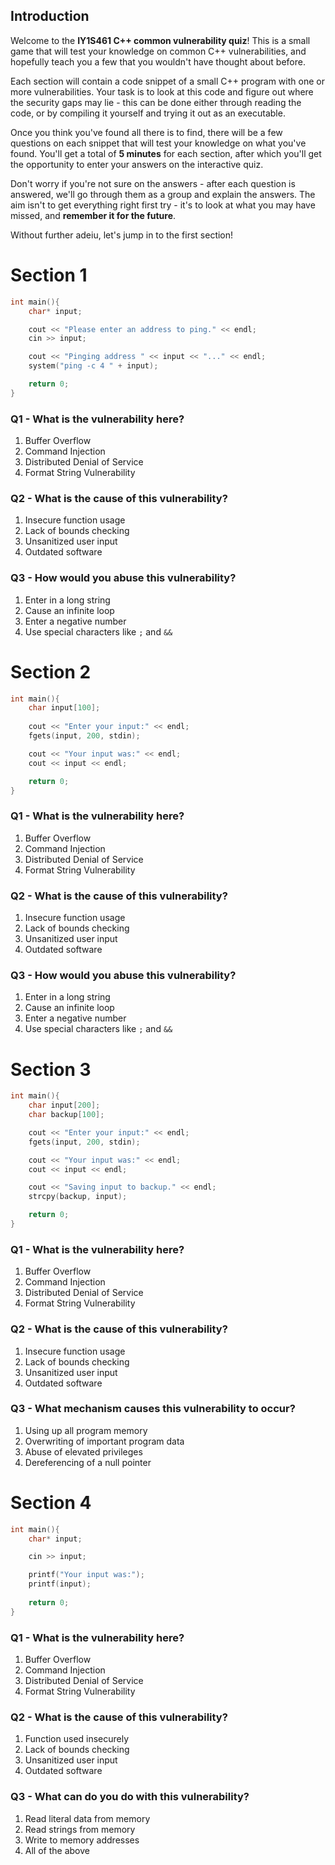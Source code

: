 ## Introduction

Welcome to the **IY1S461 C++ common vulnerability quiz**! This is a small game that will test your knowledge on common C++ vulnerabilities, and hopefully teach you a few that you wouldn't have thought about before.

Each section will contain a code snippet of a small C++ program with one or more vulnerabilities. Your task is to look at this code and figure out where the security gaps may lie - this can be done either through reading the code, or by compiling it yourself and trying it out as an executable. 

Once you think you've found all there is to find, there will be a few questions on each snippet that will test your knowledge on what you've found. You'll get a total of **5 minutes** for each section, after which you'll get the opportunity to enter your answers on the interactive quiz.

Don't worry if you're not sure on the answers - after each question is answered, we'll go through them as a group and explain the answers. The aim isn't to get everything right first try - it's to look at what you may have missed, and **remember it for the future**.

Without further adeiu, let's jump in to the first section!


# Section 1
```cpp
int main(){
    char* input;

    cout << "Please enter an address to ping." << endl;
    cin >> input;

    cout << "Pinging address " << input << "..." << endl;
    system("ping -c 4 " + input);

    return 0;
}
```
### Q1 - What is the vulnerability here?
1. Buffer Overflow
2. Command Injection
3. Distributed Denial of Service
4. Format String Vulnerability

### Q2 - What is the cause of this vulnerability?
1. Insecure function usage
2. Lack of bounds checking
3. Unsanitized user input
4. Outdated software

### Q3 - How would you abuse this vulnerability?
1. Enter in a long string
2. Cause an infinite loop
3. Enter a negative number
4. Use special characters like `;` and `&&`


# Section 2
```cpp
int main(){
    char input[100];
    
    cout << "Enter your input:" << endl;
    fgets(input, 200, stdin);

    cout << "Your input was:" << endl;
    cout << input << endl;

    return 0;
}
```
### Q1 - What is the vulnerability here?
1. Buffer Overflow
2. Command Injection
3. Distributed Denial of Service
4. Format String Vulnerability

### Q2 - What is the cause of this vulnerability?
1. Insecure function usage
2. Lack of bounds checking
3. Unsanitized user input
4. Outdated software

### Q3 - How would you abuse this vulnerability?
1. Enter in a long string
2. Cause an infinite loop
3. Enter a negative number
4. Use special characters like `;` and `&&`



# Section 3
```cpp
int main(){
    char input[200];
    char backup[100];

    cout << "Enter your input:" << endl;
    fgets(input, 200, stdin);

    cout << "Your input was:" << endl;
    cout << input << endl;

    cout << "Saving input to backup." << endl;
    strcpy(backup, input);

    return 0;
}
```
### Q1 - What is the vulnerability here?
1. Buffer Overflow
2. Command Injection
3. Distributed Denial of Service
4. Format String Vulnerability

### Q2 - What is the cause of this vulnerability?
1. Insecure function usage
2. Lack of bounds checking
3. Unsanitized user input
4. Outdated software

### Q3 - What mechanism causes this vulnerability to occur?
1. Using up all program memory
2. Overwriting of important program data
3. Abuse of elevated privileges
4. Dereferencing of a null pointer



# Section 4
```cpp
int main(){
    char* input;

    cin >> input;

    printf("Your input was:");
    printf(input);
    
    return 0;
}
```
### Q1 - What is the vulnerability here?
1. Buffer Overflow
2. Command Injection
3. Distributed Denial of Service
4. Format String Vulnerability

### Q2 - What is the cause of this vulnerability?
1. Function used insecurely
2. Lack of bounds checking
3. Unsanitized user input
4. Outdated software

### Q3 - What can do you do with this vulnerability?
1. Read literal data from memory
2. Read strings from memory
3. Write to memory addresses
4. All of the above